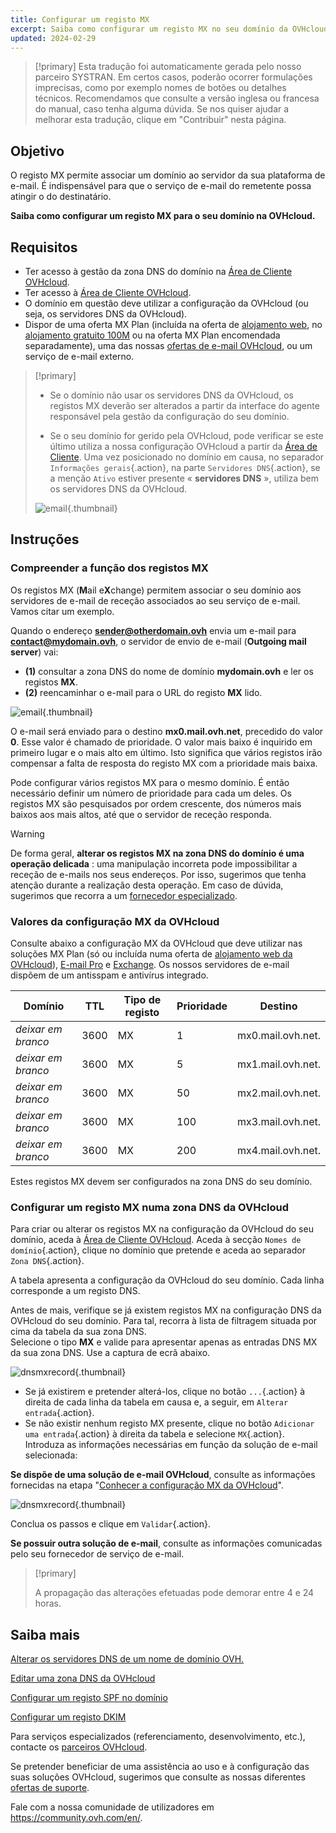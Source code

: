 ```yaml
---
title: Configurar um registo MX
excerpt: Saiba como configurar um registo MX no seu domínio da OVHcloud
updated: 2024-02-29
---
```


> [!primary]
> Esta tradução foi automaticamente gerada pelo nosso parceiro SYSTRAN. Em certos casos, poderão ocorrer formulações imprecisas, como por exemplo nomes de botões ou detalhes técnicos. Recomendamos que consulte a versão inglesa ou francesa do manual, caso tenha alguma dúvida. Se nos quiser ajudar a melhorar esta tradução, clique em "Contribuir" nesta página.
>

## Objetivo

O registo MX permite associar um domínio ao servidor da sua plataforma de e-mail. É indispensável para que o serviço de e-mail do remetente possa atingir o do destinatário.

**Saiba como configurar um registo MX para o seu domínio na OVHcloud.**

## Requisitos

- Ter acesso à gestão da zona DNS do domínio na [Área de Cliente OVHcloud](/links/manager).
- Ter acesso à [Área de Cliente OVHcloud](/links/manager).
- O domínio em questão deve utilizar a configuração da OVHcloud (ou seja, os servidores DNS da OVHcloud).
- Dispor de uma oferta MX Plan (incluída na oferta de [alojamento web](/links/web/hosting), no [alojamento gratuito 100M](/links/web/domains-free-hosting) ou na oferta MX Plan encomendada separadamente), uma das nossas [ofertas de e-mail OVHcloud](/links/web/emails), ou um serviço de e-mail externo.

> [!primary]
>
> - Se o domínio não usar os servidores DNS da OVHcloud, os registos MX deverão ser alterados a partir da interface do agente responsável pela gestão da configuração do seu domínio.
>
> - Se o seu domínio for gerido pela OVHcloud, pode verificar se este último utiliza a nossa configuração OVHcloud a partir da [Área de Cliente](https://www.ovh.com/auth/?action=gotomanager&from=https://www.ovh.pt/pt/&ovhSubsidiary=pt). Uma vez posicionado no domínio em causa, no separador `Informações gerais`{.action}, na parte `Servidores DNS`{.action}, se a menção `Ativo` estiver presente « **servidores DNS** », utiliza bem os servidores DNS da OVHcloud.
>
> ![email](images/dns-servers-enabled.png){.thumbnail}

## Instruções

### Compreender a função dos registos MX

Os registos MX (**M**ail e**X**change) permitem associar o seu domínio aos servidores de e-mail de receção associados ao seu serviço de e-mail. Vamos citar um exemplo.

Quando o endereço **sender@otherdomain.ovh** envia um e-mail para **contact@mydomain.ovh**, o servidor de envio de e-mail (**Outgoing mail server**) vai:
- **(1)** consultar a zona DNS do nome de domínio **mydomain.ovh** e ler os registos **MX**.
- **(2)** reencaminhar o e-mail para o URL do registo **MX** lido.

![email](images/mx-dns-resolution.png){.thumbnail}

O e-mail será enviado para o destino **mx0.mail.ovh.net**, precedido do valor **0**. Esse valor é chamado de prioridade. O valor mais baixo é inquirido em primeiro lugar e o mais alto em último. Isto significa que vários registos irão compensar a falta de resposta do registo MX com a prioridade mais baixa.

Pode configurar vários registos MX para o mesmo domínio. É então necessário definir um número de prioridade para cada um deles. Os registos MX são pesquisados por ordem crescente, dos números mais baixos aos mais altos, até que o servidor de receção responda.

> [!warning]
>
> De forma geral, **alterar os registos MX na zona DNS do domínio é uma operação delicada** : uma manipulação incorreta pode impossibilitar a receção de e-mails nos seus endereços. Por isso, sugerimos que tenha atenção durante a realização desta operação.
> Em caso de dúvida, sugerimos que recorra a um [fornecedor especializado](/links/partner).

### Valores da configuração MX da OVHcloud <a name="mxovhcloud"></a>

Consulte abaixo a configuração MX da OVHcloud que deve utilizar nas soluções MX Plan (só ou incluída numa oferta de [alojamento web da OVHcloud](/links/web/hosting)), [E-mail Pro](/links/web/email-pro) e [Exchange](/links/web/emails). Os nossos servidores de e-mail dispõem de um antisspam e antivírus integrado.

|Domínio|TTL|Tipo de registo|Prioridade|Destino|
|---|---|---|---|---|
|*deixar em branco*|3600|MX|1|mx0.mail.ovh.net.|
|*deixar em branco*|3600|MX|5|mx1.mail.ovh.net.|
|*deixar em branco*|3600|MX|50|mx2.mail.ovh.net.|
|*deixar em branco*|3600|MX|100|mx3.mail.ovh.net.|
|*deixar em branco*|3600|MX|200|mx4.mail.ovh.net.|

Estes registos MX devem ser configurados na zona DNS do seu domínio.

### Configurar um registo MX numa zona DNS da OVHcloud

Para criar ou alterar os registos MX na configuração da OVHcloud do seu domínio, aceda à [Área de Cliente OVHcloud](/links/manager). Aceda à secção `Nomes de domínio`{.action}, clique no domínio que pretende e aceda ao separador `Zona DNS`{.action}.

A tabela apresenta a configuração da OVHcloud do seu domínio. Cada linha corresponde a um registo DNS.

Antes de mais, verifique se já existem registos MX na configuração DNS da OVHcloud do seu domínio. Para tal, recorra à lista de filtragem situada por cima da tabela da sua zona DNS.<br>
Selecione o tipo **MX** e valide para apresentar apenas as entradas DNS MX da sua zona DNS. Use a captura de ecrã abaixo.

![dnsmxrecord](images/mx-entries-research.png){.thumbnail}

- Se já existirem e pretender alterá-los, clique no botão `...`{.action} à direita de cada linha da tabela em causa e, a seguir, em `Alterar entrada`{.action}.
- Se não existir nenhum registo MX presente, clique no botão `Adicionar uma entrada`{.action} à direita da tabela e selecione `MX`{.action}. Introduza as informações necessárias em função da solução de e-mail selecionada:

**Se dispõe de uma solução de e-mail OVHcloud**, consulte as informações fornecidas na etapa "[Conhecer a configuração MX da OVHcloud](#mxovhcloud)".

![dnsmxrecord](images/modify-a-dns-zone-record-mx-step-1.png){.thumbnail}

Conclua os passos e clique em `Validar`{.action}.

**Se possuir outra solução de e-mail**, consulte as informações comunicadas pelo seu fornecedor de serviço de e-mail.

> [!primary]
>
> A propagação das alterações efetuadas pode demorar entre 4 e 24 horas.
>

## Saiba mais

[Alterar os servidores DNS de um nome de domínio OVH.](/pages/web_cloud/domains/dns_server_general_information)

[Editar uma zona DNS da OVHcloud](/pages/web_cloud/domains/dns_zone_edit)

[Configurar um registo SPF no domínio](/pages/web_cloud/domains/dns_zone_spf)

[Configurar um registo DKIM](/pages/web_cloud/domains/dns_zone_dkim)

Para serviços especializados (referenciamento, desenvolvimento, etc.), contacte os [parceiros OVHcloud](/links/partner).

Se pretender beneficiar de uma assistência ao uso e à configuração das suas soluções OVHcloud, sugerimos que consulte as nossas diferentes [ofertas de suporte](/links/support).

Fale com a nossa comunidade de utilizadores em <https://community.ovh.com/en/>.